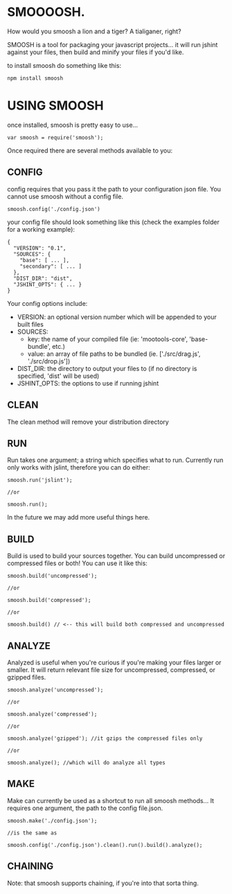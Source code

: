 SMOOOOSH.
=========
How would you smoosh a lion and a tiger? A tialiganer, right?  

SMOOSH is a tool for packaging your javascript projects... it will run jshint against your files, then build and minify your files if you'd like.  

to install smoosh do something like this:  

    npm install smoosh

USING SMOOSH
============

once installed, smoosh is pretty easy to use...

    var smoosh = require('smoosh');

Once required there are several methods available to you:

CONFIG
------

config requires that you pass it the path to your configuration json file. You cannot use smoosh without a config file.

    smoosh.config('./config.json')

your config file should look something like this (check the examples folder for a working example):

	{ 
	  "VERSION": "0.1",
	  "SOURCES": { 
	    "base": [ ... ],
	    "secondary": [ ... ]
	  },
	  "DIST_DIR": "dist",
	  "JSHINT_OPTS": { ... }
	}

Your config options include:

  + VERSION: an optional version number which will be appended to your built files
  + SOURCES:
	+ key: the name of your compiled file (ie: 'mootools-core', 'base-bundle', etc.)
	+ value: an array of file paths to be bundled (ie. ['./src/drag.js', './src/drop.js'])
  + DIST_DIR: the directory to output your files to (if no directory is specified, 'dist' will be used)
  + JSHINT_OPTS: the options to use if running jshint

CLEAN
-----
The clean method will remove your distribution directory

RUN
---
Run takes one argument; a string which specifies what to run. Currently run only works with jslint, therefore you can do either:

    smoosh.run('jslint');

	//or
	
	smoosh.run();

In the future we may add more useful things here.

BUILD
-----
Build is used to build your sources together. You can build uncompressed or compressed files or both! You can use it like this:

	smoosh.build('uncompressed');
	
	//or
	
	smoosh.build('compressed');
	
	//or
	
	smoosh.build() // <-- this will build both compressed and uncompressed


ANALYZE
-------
Analyzed is useful when you're curious if you're making your files larger or smaller. It will return relevant file size for uncompressed, compressed, or gzipped files.

    smoosh.analyze('uncompressed');

	//or
	
    smoosh.analyze('compressed');

	//or
	
    smoosh.analyze('gzipped'); //it gzips the compressed files only

	//or 
	
	smoosh.analyze(); //which will do analyze all types

MAKE
----
Make can currently be used as a shortcut to run all smoosh methods... It requires one argument, the path to the config file.json.

	smoosh.make('./config.json');
	
	//is the same as
	
	smoosh.config('./config.json').clean().run().build().analyze();
	
CHAINING
--------
Note: that smoosh supports chaining, if you're into that sorta thing.